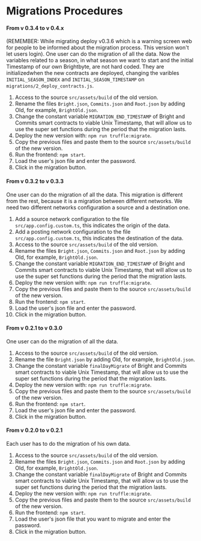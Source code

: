 # Migrations Procedures

#### From v 0.3.4 to v 0.4.x

(REMEMBER: While migrating deploy v0.3.6 which is a warning screen web for people to be informed about the migration process. This version won't let users login).
One user can do the migration of all the data.
Now the variables related to a season, in what season we want to start and the initial Timestamp of our own Brightbyte, are not hard coded. They are initializedwhen the new contracts are deployed, changing the varibles `INITIAL_SEASON_INDEX` and `INITIAL_SEASON_TIMESTAMP` on `migrations/2_deploy_contracts.js`.

1. Access to the source `src/assets/build` of the old version.
2. Rename the files `Bright.json`, `Commits.json` and `Root.json` by adding Old, for example, `BrightOld.json`.
3. Change the constant variable `MIGRATION_END_TIMESTAMP` of Bright and Commits smart contracts to viable Unix Timestamp, that will allow us to use the super set functions during the period that the migration lasts.
4. Deploy the new version with: `npm run truffle:migrate`. 
5. Copy the previous files and paste them to the source `src/assets/build` of the new version.
6. Run the frontend: `npm start`.
7. Load the user's json file and enter the password.
8. Click in the migration button.

#### From v 0.3.2 to v 0.3.3

One user can do the migration of all the data.
This migration is different from the rest, because it is a migration between different networks. We need two different networks configuration a source and a destination one.

1. Add a source network configuration to the file `src/app.config.custom.ts`, this indicates the origin of the data.
2. Add a posting network configuration to the file `src/app.config.custom.ts`, this indicates the destination of the data.
3. Access to the source `src/assets/build` of the old version.
4. Rename the files `Bright.json`, `Commits.json` and `Root.json` by adding Old, for example, `BrightOld.json`.
5. Change the constant variable `MIGRATION_END_TIMESTAMP` of Bright and Commits smart contracts to viable Unix Timestamp, that will allow us to use the super set functions during the period that the migration lasts.
6. Deploy the new version with: `npm run truffle:migrate`. 
7. Copy the previous files and paste them to the source `src/assets/build` of the new version.
8. Run the frontend: `npm start`.
9. Load the user's json file and enter the password.
10. Click in the migration button.


#### From v 0.2.1 to v 0.3.0

One user can do the migration of all the data.

1. Access to the source `src/assets/build` of the old version.
2. Rename the file `Bright.json` by adding Old, for example, `BrightOld.json`.
3. Change the constant variable `finalDayMigrate` of Bright and Commits smart contracts to viable Unix Timestamp, that will allow us to use the super set functions during the period that the migration lasts.
4. Deploy the new version with: `npm run truffle:migrate`. 
5. Copy the previous files and paste them to the source `src/assets/build` of the new version.
6. Run the frontend: `npm start`.
7. Load the user's json file and enter the password.
8. Click in the migration button.

#### From v 0.2.0 to v 0.2.1

Each user has to do the migration of his own data.

1. Access to the source `src/assets/build` of the old version.
2. Rename the files `Bright.json`, `Commits.json` and `Root.json` by adding Old, for example, `BrightOld.json`.
3. Change the constant variable `finalDayMigrate` of Bright and Commits smart contracts to viable Unix Timestamp, that will allow us to use the super set functions during the period that the migration lasts.
5. Deploy the new version with: `npm run truffle:migrate`. 
5. Copy the previous files and paste them to the source `src/assets/build` of the new version.
6. Run the frontend: `npm start`.
7. Load the user's json file that you want to migrate and enter the password.
8. Click in the migration button.
